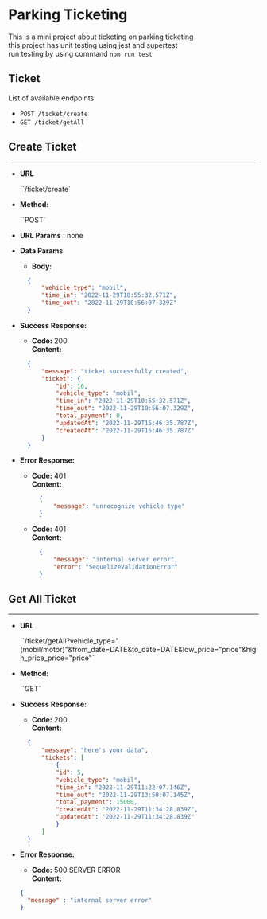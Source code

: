 # Parking Ticketing
This is a mini project about ticketing on parking ticketing  <br />
this project has unit testing using jest and supertest  <br />
run testing by using command  `npm run test`

## Ticket

List of available endpoints:
​

-   `POST /ticket/create`
-   `GET /ticket/getAll`

 ## Create Ticket
----
* **URL**

    ``/ticket/create`

* **Method:**
  
    ``POST` 
  
*  **URL Params** : none

* **Data Params**
  * **Body:** <br />
  ```json
    {
        "vehicle_type": "mobil",
        "time_in": "2022-11-29T10:55:32.571Z",
        "time_out": "2022-11-29T10:56:07.329Z"
    }
  ```
* **Success Response:** 
  * **Code:** 200 <br />
    **Content:** 
  ```json
    {
        "message": "ticket successfully created",
        "ticket": {
            "id": 16,
            "vehicle_type": "mobil",
            "time_in": "2022-11-29T10:55:32.571Z",
            "time_out": "2022-11-29T10:56:07.329Z",
            "total_payment": 0,
            "updatedAt": "2022-11-29T15:46:35.787Z",
            "createdAt": "2022-11-29T15:46:35.787Z"
        }   
    }
  ```
 
* **Error Response:**
   * **Code:** 401 <br />
      **Content:** 
      ```json
        { 
            "message": "unrecognize vehicle type"
        }
      ```
    * **Code:** 401 <br />
      **Content:** 
      ```json
        {
            "message": "internal server error",
            "error": "SequelizeValidationError"
        }
      ```

## Get All Ticket
----
* **URL**

    ``/ticket/getAll?vehicle_type="(mobil/motor)"&from_date=DATE&to_date=DATE&low_price="price"&high_price_price="price"`

* **Method:**
  
    ``GET` 

* **Success Response:** 
  * **Code:** 200 <br />
    **Content:** 
  ```json
    {
        "message": "here's your data",
        "tickets": [
            {
            "id": 5,
            "vehicle_type": "mobil",
            "time_in": "2022-11-29T11:22:07.146Z",
            "time_out": "2022-11-29T13:50:07.145Z",
            "total_payment": 15000,
            "createdAt": "2022-11-29T11:34:28.839Z",
            "updatedAt": "2022-11-29T11:34:28.839Z"
            }
        ] 
    }
  ```
 
* **Error Response:**
   * **Code:** 500 SERVER ERROR <br />
    **Content:** 
    ```json
    { 
      "message" : "internal server error" 
    }
    ```
